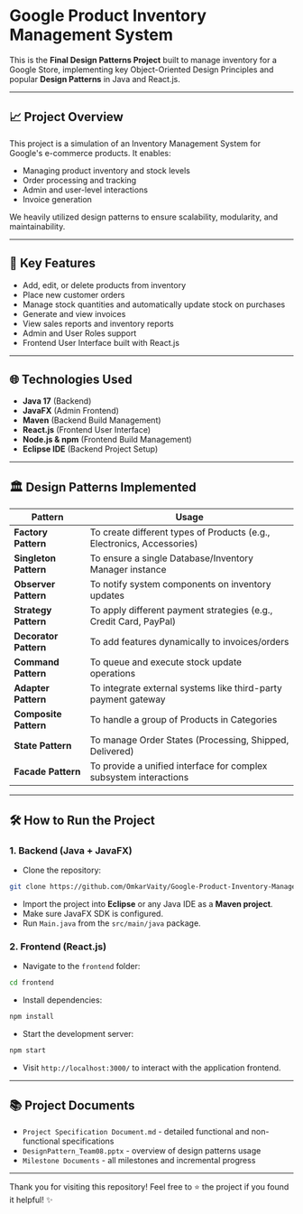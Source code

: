 # Google Product Inventory Management System

This is the **Final Design Patterns Project** built to manage inventory for a Google Store, implementing key Object-Oriented Design Principles and popular **Design Patterns** in Java and React.js.

---

## 📈 Project Overview

This project is a simulation of an Inventory Management System for Google's e-commerce products. It enables:
- Managing product inventory and stock levels
- Order processing and tracking
- Admin and user-level interactions
- Invoice generation

We heavily utilized design patterns to ensure scalability, modularity, and maintainability.

---

## 🚀 Key Features
- Add, edit, or delete products from inventory
- Place new customer orders
- Manage stock quantities and automatically update stock on purchases
- Generate and view invoices
- View sales reports and inventory reports
- Admin and User Roles support
- Frontend User Interface built with React.js

---

## 🌐 Technologies Used
- **Java 17** (Backend)
- **JavaFX** (Admin Frontend)
- **Maven** (Backend Build Management)
- **React.js** (Frontend User Interface)
- **Node.js & npm** (Frontend Build Management)
- **Eclipse IDE** (Backend Project Setup)

---

## 🏛️ Design Patterns Implemented

| Pattern | Usage |
|--------|-------|
| **Factory Pattern** | To create different types of Products (e.g., Electronics, Accessories) |
| **Singleton Pattern** | To ensure a single Database/Inventory Manager instance |
| **Observer Pattern** | To notify system components on inventory updates |
| **Strategy Pattern** | To apply different payment strategies (e.g., Credit Card, PayPal) |
| **Decorator Pattern** | To add features dynamically to invoices/orders |
| **Command Pattern** | To queue and execute stock update operations |
| **Adapter Pattern** | To integrate external systems like third-party payment gateway |
| **Composite Pattern** | To handle a group of Products in Categories |
| **State Pattern** | To manage Order States (Processing, Shipped, Delivered) |
| **Facade Pattern** | To provide a unified interface for complex subsystem interactions |

---

## 🛠️ How to Run the Project

### 1. Backend (Java + JavaFX)
- Clone the repository:
```bash
git clone https://github.com/OmkarVaity/Google-Product-Inventory-Management-System.git
```
- Import the project into **Eclipse** or any Java IDE as a **Maven project**.
- Make sure JavaFX SDK is configured.
- Run `Main.java` from the `src/main/java` package.

### 2. Frontend (React.js)
- Navigate to the `frontend` folder:
```bash
cd frontend
```
- Install dependencies:
```bash
npm install
```
- Start the development server:
```bash
npm start
```
- Visit `http://localhost:3000/` to interact with the application frontend.

---

## 📚 Project Documents
- `Project Specification Document.md` - detailed functional and non-functional specifications
- `DesignPattern_Team08.pptx` - overview of design patterns usage
- `Milestone Documents` - all milestones and incremental progress

---

Thank you for visiting this repository! Feel free to ⭐ the project if you found it helpful! ✨
